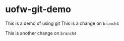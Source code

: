# uofw-git-demo
This is a demo of using git
This is a change on `branch4`


This is another change on `branch4`